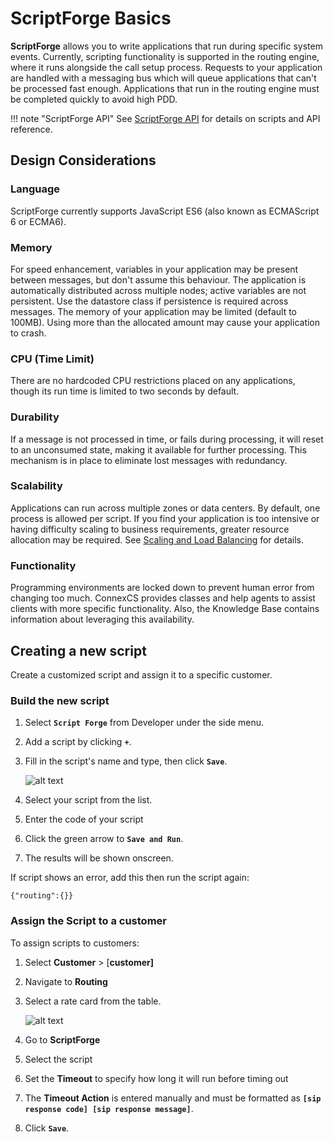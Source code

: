 # ScriptForge Basics 

**ScriptForge** allows you to write applications that run during specific system events. Currently, scripting functionality is supported in the routing engine, where it runs alongside the call setup process.  Requests to your application are handled with a messaging bus which will queue applications that can't be processed fast enough.  Applications that run in the routing engine must be completed quickly to avoid high PDD.

!!! note "ScriptForge API"
    See [ScriptForge API](https://staging--connexcs-docs.netlify.app/developers/scriptforge-api.md) for details on scripts and API reference.

## Design Considerations

### Language

ScriptForge currently supports JavaScript ES6 (also known as ECMAScript 6 or ECMA6).  

### Memory

For speed enhancement, variables in your application may be present between messages, but don't assume this behaviour. The application is automatically distributed across multiple nodes; active variables are not persistent. Use the datastore class if persistence is required across messages. The memory of your application may be limited (default to 100MB). Using more than the allocated amount may cause your application to crash.

### CPU (Time Limit)

There are no hardcoded CPU restrictions placed on any applications, though its run time is limited to two seconds by default.

### Durability

If a message is not processed in time, or fails during processing, it will reset to an unconsumed state, making it available for further processing.  This mechanism is in place to eliminate lost messages with redundancy.

### Scalability

Applications can run across multiple zones or data centers. By default, one process is allowed per script.  If you find your application is too intensive or having difficulty scaling to business requirements, greater resource allocation may be required. See [Scaling and Load Balancing](https://docs.connexcs.com/scaling-load-balancing/) for details. 

### Functionality

Programming environments are locked down to prevent human error from changing too much. ConnexCS provides classes and help agents to assist clients with more specific functionality. Also, the Knowledge Base contains information about leveraging this availability.


## Creating a new script
Create a customized script and assign it to a specific customer.

### Build the new script

1. Select **`Script Forge`** from Developer under the side menu.
2. Add a script by clicking **`+`**.
3. Fill in the script's name and type, then click **`Save`**.

    ![alt text][s2]   
    
4. Select your script from the list.
5. Enter the code of your script
6. Click the green arrow to **`Save and Run`**. 
7. The results will be shown onscreen.

If script shows an error, add this then run the script again:
```
{"routing":{}}
```

### Assign the Script to a customer

To assign scripts to customers:

1. Select **Customer** > [**customer]** 
3. Navigate to **Routing**
4. Select a rate card from the table.

    ![alt text][s8]  
 
5. Go to **ScriptForge**
5. Select the script
6. Set the **Timeout** to specify how long it will run before timing out
6. The **Timeout Action** is entered manually and must be formatted as **`[sip response code] [sip response message]`**. 
6. Click **`Save`**.
 
 
[s2]: /developers/img/176.png "s2"
[s8]: /developers/img/183.png "s8"
